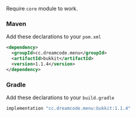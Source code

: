 Require ``core`` module to work.
### Maven
Add these declarations to your ``pom.xml``

```xml
<dependency>
  <groupId>cc.dreamcode.menu</groupId>
  <artifactId>bukkit</artifactId>
  <version>1.1.4</version>
</dependency>
```

### Gradle
Add these declarations to your ``build.gradle``

```gradle
implementation "cc.dreamcode.menu:bukkit:1.1.4"
```